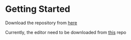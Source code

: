 # Getting Started

Download the repository from [here](https://github.com/Beef-Community-Project/Steel)

Currently, the editor need to be downloaded from [this](https://github.com/RogueMacro/Steel/tree/BasicEditorGui) repo
